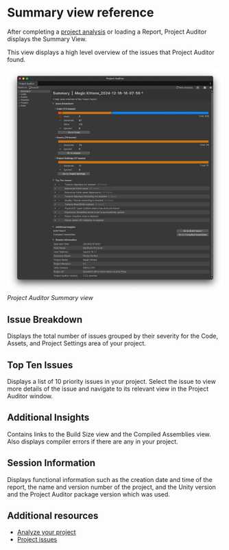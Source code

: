 # Summary view reference

After completing a [project analysis](analyze-project.md) or loading a Report, Project Auditor displays the Summary View. 

This view displays a high level overview of the issues that Project Auditor found.

![](images/summary-view.png)<br/>_Project Auditor Summary view_

## Issue Breakdown

Displays the total number of issues grouped by their severity for the Code, Assets, and Project Settings area of your project.

## Top Ten Issues

Displays a list of 10 priority issues in your project. Select the issue to view more details of the issue and navigate to its relevant view in the Project Auditor window.

## Additional Insights

Contains links to the Build Size view and the Compiled Assemblies view. Also displays compiler errors if there are any in your project.

## Session Information

Displays functional information such as the creation date and time of the report, the name and version number of the project, and the Unity version and the Project Auditor package version which was used.

## Additional resources

* [Analyze your project](analyze-project.md)
* [Project issues](project-issues.md)